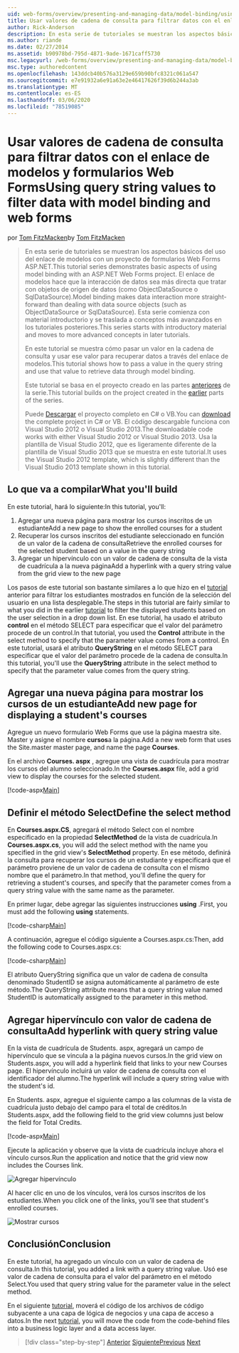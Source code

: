 ```yaml
---
uid: web-forms/overview/presenting-and-managing-data/model-binding/using-query-string-values-to-retrieve-data
title: Usar valores de cadena de consulta para filtrar datos con el enlace de modelos y formularios Web Forms | Microsoft Docs
author: Rick-Anderson
description: En esta serie de tutoriales se muestran los aspectos básicos del uso del enlace de modelos con un proyecto de formularios Web Forms ASP.NET. El enlace de modelos hace que la interacción de datos sea más recta-...
ms.author: riande
ms.date: 02/27/2014
ms.assetid: b90978bd-795d-4871-9ade-1671caff5730
msc.legacyurl: /web-forms/overview/presenting-and-managing-data/model-binding/using-query-string-values-to-retrieve-data
msc.type: authoredcontent
ms.openlocfilehash: 143ddcb40b576a3129e659b90bfc8321c061a547
ms.sourcegitcommit: e7e91932a6e91a63e2e46417626f39d6b244a3ab
ms.translationtype: MT
ms.contentlocale: es-ES
ms.lasthandoff: 03/06/2020
ms.locfileid: "78519085"
---
```

# <a name="using-query-string-values-to-filter-data-with-model-binding-and-web-forms"></a><span data-ttu-id="c537e-104">Usar valores de cadena de consulta para filtrar datos con el enlace de modelos y formularios Web Forms</span><span class="sxs-lookup"><span data-stu-id="c537e-104">Using query string values to filter data with model binding and web forms</span></span>

<span data-ttu-id="c537e-105">por [Tom FitzMacken](https://github.com/tfitzmac)</span><span class="sxs-lookup"><span data-stu-id="c537e-105">by [Tom FitzMacken](https://github.com/tfitzmac)</span></span>

> <span data-ttu-id="c537e-106">En esta serie de tutoriales se muestran los aspectos básicos del uso del enlace de modelos con un proyecto de formularios Web Forms ASP.NET.</span><span class="sxs-lookup"><span data-stu-id="c537e-106">This tutorial series demonstrates basic aspects of using model binding with an ASP.NET Web Forms project.</span></span> <span data-ttu-id="c537e-107">El enlace de modelos hace que la interacción de datos sea más directa que tratar con objetos de origen de datos (como ObjectDataSource o SqlDataSource).</span><span class="sxs-lookup"><span data-stu-id="c537e-107">Model binding makes data interaction more straight-forward than dealing with data source objects (such as ObjectDataSource or SqlDataSource).</span></span> <span data-ttu-id="c537e-108">Esta serie comienza con material introductorio y se traslada a conceptos más avanzados en los tutoriales posteriores.</span><span class="sxs-lookup"><span data-stu-id="c537e-108">This series starts with introductory material and moves to more advanced concepts in later tutorials.</span></span>
> 
> <span data-ttu-id="c537e-109">En este tutorial se muestra cómo pasar un valor en la cadena de consulta y usar ese valor para recuperar datos a través del enlace de modelos.</span><span class="sxs-lookup"><span data-stu-id="c537e-109">This tutorial shows how to pass a value in the query string and use that value to retrieve data through model binding.</span></span>
> 
> <span data-ttu-id="c537e-110">Este tutorial se basa en el proyecto creado en las partes [anteriores](retrieving-data.md) de la serie.</span><span class="sxs-lookup"><span data-stu-id="c537e-110">This tutorial builds on the project created in the [earlier](retrieving-data.md) parts of the series.</span></span>
> 
> <span data-ttu-id="c537e-111">Puede [Descargar](https://go.microsoft.com/fwlink/?LinkId=286116) el proyecto completo en C# o VB.</span><span class="sxs-lookup"><span data-stu-id="c537e-111">You can [download](https://go.microsoft.com/fwlink/?LinkId=286116) the complete project in C# or VB.</span></span> <span data-ttu-id="c537e-112">El código descargable funciona con Visual Studio 2012 o Visual Studio 2013.</span><span class="sxs-lookup"><span data-stu-id="c537e-112">The downloadable code works with either Visual Studio 2012 or Visual Studio 2013.</span></span> <span data-ttu-id="c537e-113">Usa la plantilla de Visual Studio 2012, que es ligeramente diferente de la plantilla de Visual Studio 2013 que se muestra en este tutorial.</span><span class="sxs-lookup"><span data-stu-id="c537e-113">It uses the Visual Studio 2012 template, which is slightly different than the Visual Studio 2013 template shown in this tutorial.</span></span>

## <a name="what-youll-build"></a><span data-ttu-id="c537e-114">Lo que va a compilar</span><span class="sxs-lookup"><span data-stu-id="c537e-114">What you'll build</span></span>

<span data-ttu-id="c537e-115">En este tutorial, hará lo siguiente:</span><span class="sxs-lookup"><span data-stu-id="c537e-115">In this tutorial, you'll:</span></span>

1. <span data-ttu-id="c537e-116">Agregar una nueva página para mostrar los cursos inscritos de un estudiante</span><span class="sxs-lookup"><span data-stu-id="c537e-116">Add a new page to show the enrolled courses for a student</span></span>
2. <span data-ttu-id="c537e-117">Recuperar los cursos inscritos del estudiante seleccionado en función de un valor de la cadena de consulta</span><span class="sxs-lookup"><span data-stu-id="c537e-117">Retrieve the enrolled courses for the selected student based on a value in the query string</span></span>
3. <span data-ttu-id="c537e-118">Agregar un hipervínculo con un valor de cadena de consulta de la vista de cuadrícula a la nueva página</span><span class="sxs-lookup"><span data-stu-id="c537e-118">Add a hyperlink with a query string value from the grid view to the new page</span></span>

<span data-ttu-id="c537e-119">Los pasos de este tutorial son bastante similares a lo que hizo en el [tutorial](sorting-paging-and-filtering-data.md) anterior para filtrar los estudiantes mostrados en función de la selección del usuario en una lista desplegable.</span><span class="sxs-lookup"><span data-stu-id="c537e-119">The steps in this tutorial are fairly similar to what you did in the earlier [tutorial](sorting-paging-and-filtering-data.md) to filter the displayed students based on the user selection in a drop down list.</span></span> <span data-ttu-id="c537e-120">En ese tutorial, ha usado el atributo **control** en el método SELECT para especificar que el valor del parámetro procede de un control.</span><span class="sxs-lookup"><span data-stu-id="c537e-120">In that tutorial, you used the **Control** attribute in the select method to specify that the parameter value comes from a control.</span></span> <span data-ttu-id="c537e-121">En este tutorial, usará el atributo **QueryString** en el método SELECT para especificar que el valor del parámetro procede de la cadena de consulta.</span><span class="sxs-lookup"><span data-stu-id="c537e-121">In this tutorial, you'll use the **QueryString** attribute in the select method to specify that the parameter value comes from the query string.</span></span>

## <a name="add-new-page-for-displaying-a-students-courses"></a><span data-ttu-id="c537e-122">Agregar una nueva página para mostrar los cursos de un estudiante</span><span class="sxs-lookup"><span data-stu-id="c537e-122">Add new page for displaying a student's courses</span></span>

<span data-ttu-id="c537e-123">Agregue un nuevo formulario Web Forms que use la página maestra site. Master y asigne el nombre **cursos**a la página.</span><span class="sxs-lookup"><span data-stu-id="c537e-123">Add a new web form that uses the Site.master master page, and name the page **Courses**.</span></span>

<span data-ttu-id="c537e-124">En el archivo **Courses. aspx** , agregue una vista de cuadrícula para mostrar los cursos del alumno seleccionado.</span><span class="sxs-lookup"><span data-stu-id="c537e-124">In the **Courses.aspx** file, add a grid view to display the courses for the selected student.</span></span>

[!code-aspx[Main](using-query-string-values-to-retrieve-data/samples/sample1.aspx)]

## <a name="define-the-select-method"></a><span data-ttu-id="c537e-125">Definir el método Select</span><span class="sxs-lookup"><span data-stu-id="c537e-125">Define the select method</span></span>

<span data-ttu-id="c537e-126">En **Courses.aspx.CS**, agregará el método Select con el nombre especificado en la propiedad **SelectMethod** de la vista de cuadrícula.</span><span class="sxs-lookup"><span data-stu-id="c537e-126">In **Courses.aspx.cs**, you will add the select method with the name you specified in the grid view's **SelectMethod** property.</span></span> <span data-ttu-id="c537e-127">En ese método, definirá la consulta para recuperar los cursos de un estudiante y especificará que el parámetro proviene de un valor de cadena de consulta con el mismo nombre que el parámetro.</span><span class="sxs-lookup"><span data-stu-id="c537e-127">In that method, you'll define the query for retrieving a student's courses, and specify that the parameter comes from a query string value with the same name as the parameter.</span></span>

<span data-ttu-id="c537e-128">En primer lugar, debe agregar las siguientes instrucciones **using** .</span><span class="sxs-lookup"><span data-stu-id="c537e-128">First, you must add the following **using** statements.</span></span>

[!code-csharp[Main](using-query-string-values-to-retrieve-data/samples/sample2.cs)]

<span data-ttu-id="c537e-129">A continuación, agregue el código siguiente a Courses.aspx.cs:</span><span class="sxs-lookup"><span data-stu-id="c537e-129">Then, add the following code to Courses.aspx.cs:</span></span>

[!code-csharp[Main](using-query-string-values-to-retrieve-data/samples/sample3.cs)]

<span data-ttu-id="c537e-130">El atributo QueryString significa que un valor de cadena de consulta denominado StudentID se asigna automáticamente al parámetro de este método.</span><span class="sxs-lookup"><span data-stu-id="c537e-130">The QueryString attribute means that a query string value named StudentID is automatically assigned to the parameter in this method.</span></span>

## <a name="add-hyperlink-with-query-string-value"></a><span data-ttu-id="c537e-131">Agregar hipervínculo con valor de cadena de consulta</span><span class="sxs-lookup"><span data-stu-id="c537e-131">Add hyperlink with query string value</span></span>

<span data-ttu-id="c537e-132">En la vista de cuadrícula de Students. aspx, agregará un campo de hipervínculo que se vincula a la página nuevos cursos.</span><span class="sxs-lookup"><span data-stu-id="c537e-132">In the grid view on Students.aspx, you will add a hyperlink field that links to your new Courses page.</span></span> <span data-ttu-id="c537e-133">El hipervínculo incluirá un valor de cadena de consulta con el identificador del alumno.</span><span class="sxs-lookup"><span data-stu-id="c537e-133">The hyperlink will include a query string value with the student's id.</span></span>

<span data-ttu-id="c537e-134">En Students. aspx, agregue el siguiente campo a las columnas de la vista de cuadrícula justo debajo del campo para el total de créditos.</span><span class="sxs-lookup"><span data-stu-id="c537e-134">In Students.aspx, add the following field to the grid view columns just below the field for Total Credits.</span></span>

[!code-aspx[Main](using-query-string-values-to-retrieve-data/samples/sample4.aspx?highlight=7-8)]

<span data-ttu-id="c537e-135">Ejecute la aplicación y observe que la vista de cuadrícula incluye ahora el vínculo cursos.</span><span class="sxs-lookup"><span data-stu-id="c537e-135">Run the application and notice that the grid view now includes the Courses link.</span></span>

![Agregar hipervínculo](using-query-string-values-to-retrieve-data/_static/image1.png)

<span data-ttu-id="c537e-137">Al hacer clic en uno de los vínculos, verá los cursos inscritos de los estudiantes.</span><span class="sxs-lookup"><span data-stu-id="c537e-137">When you click one of the links, you'll see that student's enrolled courses.</span></span>

![Mostrar cursos](using-query-string-values-to-retrieve-data/_static/image2.png)

## <a name="conclusion"></a><span data-ttu-id="c537e-139">Conclusión</span><span class="sxs-lookup"><span data-stu-id="c537e-139">Conclusion</span></span>

<span data-ttu-id="c537e-140">En este tutorial, ha agregado un vínculo con un valor de cadena de consulta.</span><span class="sxs-lookup"><span data-stu-id="c537e-140">In this tutorial, you added a link with a query string value.</span></span> <span data-ttu-id="c537e-141">Usó ese valor de cadena de consulta para el valor del parámetro en el método Select.</span><span class="sxs-lookup"><span data-stu-id="c537e-141">You used that query string value for the parameter value in the select method.</span></span>

<span data-ttu-id="c537e-142">En el siguiente [tutorial](adding-business-logic-layer.md), moverá el código de los archivos de código subyacente a una capa de lógica de negocios y una capa de acceso a datos.</span><span class="sxs-lookup"><span data-stu-id="c537e-142">In the next [tutorial](adding-business-logic-layer.md), you will move the code from the code-behind files into a business logic layer and a data access layer.</span></span>

> [!div class="step-by-step"]
> <span data-ttu-id="c537e-143">[Anterior](integrating-jquery-ui.md)
> [Siguiente](adding-business-logic-layer.md)</span><span class="sxs-lookup"><span data-stu-id="c537e-143">[Previous](integrating-jquery-ui.md)
[Next](adding-business-logic-layer.md)</span></span>
